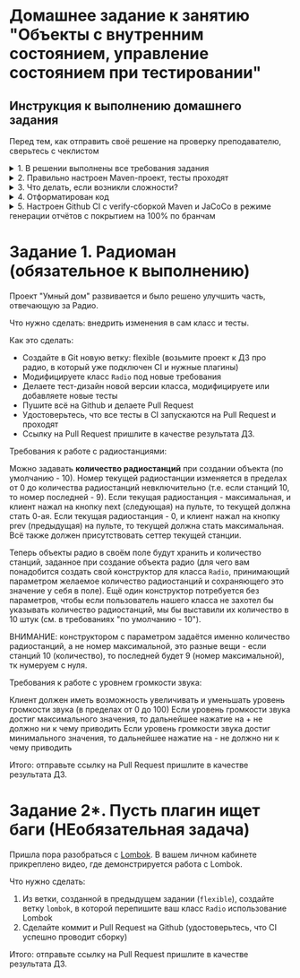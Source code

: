 # Домашнее задание к занятию "Объекты с внутренним состоянием, управление состоянием при тестировании"

##  Инструкция к выполнению домашнего задания

Перед тем, как отправить своё решение на проверку преподавателю, сверьтесь с чеклистом

<details>
  <summary> 1. В решении выполнены все требования задания</summary>
  
  Убедитесь, что все требования задания выполнены. Для этого перед отправкой внимательно прочтите весь текст условия задания и соотнесите сказанное в нём с вашим решением. Навык самопроверки работы перед ревью пригодится вам как при обучении, так и на работе.

  ---
  
</details>
<details>
  <summary>2. Правильно настроен Maven-проект, тесты проходят</summary>
  
  Репозиторий должен быть папкой вашего мавен-проекта. Обратите внимание, что репозиторием не должна быть папка в которой лежит папка мавен-проекта, он сам должен быть папкой проекта. В нём должны быть соответствующие файлы и папки - `pom.xml`, `src` и др.
  
  Не забудьте создать .gitignore-файл в корне проекта и добавить туда в игнорирование автогенерируемую папку `target`.
  
  Общая схема вашего `pom.xml`-файла:
  
  ```xml
  <?xml version="1.0" encoding="UTF-8"?>
<project xmlns="http://maven.apache.org/POM/4.0.0"
         xmlns:xsi="http://www.w3.org/2001/XMLSchema-instance"
         xsi:schemaLocation="http://maven.apache.org/POM/4.0.0 http://maven.apache.org/xsd/maven-4.0.0.xsd">
    <modelVersion>4.0.0</modelVersion>

    <groupId>ru.netology</groupId>
    <artifactId>НАЗВАНИЕ-ВАШЕГО-ПРОЕКТА-БЕЗ-ПРОБЕЛОВ</artifactId>
    <version>1.0-SNAPSHOT</version>

    <properties>
        <maven.compiler.source>11</maven.compiler.source>
        <maven.compiler.target>11</maven.compiler.target>
        <project.build.sourceEncoding>UTF-8</project.build.sourceEncoding>
    </properties>


    <dependencies>
        <dependency>
            ...
        </dependency>
        ...
    </dependencies>


    <build>
        <plugins>
            <plugin>
              ...
            </plugin>

            <plugin>
              ...
              <executions>
                <execution>
                  ...
                </execution>
                ...
              </executions>
            </plugin>
            ...
        </plugins>
    </build>

</project>
  ```
  
  #### JUnit
  Обратите внимание что у артефакта нет `-api` на конце. Если у вас автоматически добавилась зависимость вида `<artifactId>junit-jupiter-api</artifactId>`, то лучше поменять артефакт на тот что ниже, иначе будут сюрпризы в работе.

  ```xml
          <dependency>
              <groupId>org.junit.jupiter</groupId>
              <artifactId>junit-jupiter</artifactId>
              <version>5.7.0</version>
              <scope>test</scope>
          </dependency>
  ```

  #### Surefire
  Без этого плагина тесты могут мавеном не запускаться, хоть в идее через кнопки они и будут проходить. Чтобы лишний раз убедиться, что всё работает, нажмите `Ctrl+Ctrl` и затем `mvn clean test`.
  
  ```xml
              <plugin>
                  <groupId>org.apache.maven.plugins</groupId>
                  <artifactId>maven-surefire-plugin</artifactId>
                  <version>2.22.2</version>
                  <configuration>
                      <failIfNoTests>true</failIfNoTests>
                  </configuration>
              </plugin>
  ```
  
  ---
  
</details>

<details>
  <summary> 3. Что делать, если возникли сложности? </summary>
  
  И это здорово! Если их преодолевать правильно, то можно получить большую образовательную пользу для себя. Периодическое возникновение вопросов, недопонимание пройденного материала - нормальная и неотъемлемая часть обучения. А мы здесь, чтобы помочь вам пройти этот путь.
  
  ### Что делать, если непонятна теория?
  1. Если подобный вопрос разбирался на лекции, посмотрите еще раз раздел с этой темой в видеозаписи.
  1. Если вопрос не решился, попробуйте поискать ответ самостоятельно в интернете, этот навык пригодится вам в работе.
  1. Если самостоятельно разобраться не удалось, задайте вопрос в общем чате, мы обязательно поможем.

  ### Что делать, если непонятно условие задания?
  1. Прежде чем задать вопрос по условию задачи, перечитайте его ещё раз и убедитесь, что в тексте условия нет прямого ответа на этот вопрос. Умение работать с текстом - важный навык работы с информацией.
  1. Если ответа на свой вопрос в тексте условия не увидели, задайте его в общем чате, мы раскроем детали условия подробнее.

  ### Что делать,если не получается задача?
Если ваша проблема это **ошибка компиляции** (подчёркивает красным, не даёт запустить программу), сборки проекта, CI и прочие подобные ошибки, то:
  1. Найдите и прочитайте текст ошибки, который вам подсвечивает идея (или логи); "подчёркивает красным" - это не описание ошибки.
  1. Попробуйте понять текст ошибки, при необходимости воспользуйтесь переводчиком. Нестрашно, если вы переведёте неточно, тут главное сам процесс: со временем и с нашей помощью вы будете это делать лучше и лучше, но, пропуская этот этап, вы не сможете научиться это делать.
  1. Если не получилось понять ошибку по её тексту, попробуйте её загуглить и изучить подобную ошибку у других людей. Попробуйте примерить решения их проблем на свой код. Соотнесите найденные описания ошибки с пройденной теорией.
  1. Если все равно вашу трудности не разрешились, напишите в общий чат, обязательно указав:
      1. Название задачи и ссылку на условие
      1. Ссылку на вашу работу
      1. Текст и скриншот (не фотография) ошибки.
      1. Ваши размышления и описание шагов, которые вы совершили для решения.

Если ваша проблема это **ошибка исполнения** (программа умирает уже после запуска) или она **отрабатывает неправильно** (из-за чего ваши тесты не проходят), то:
  1. Воспользуйтесь отладчиком для пошагового анализа работы вашей программы. Так вы либо убедитесь в неправильности придуманного вами алгоритма или найдёте конкретное место, где ожидаемое поведение программы разошлось с фактическим.
  1. Если проблему найти не получилось, напишите в общий чат, обязательно указав:
      1. Название задачи и ссылку на условие
      1. Ссылку на вашу работу
      1. Конкретное и подробное описание проблемы или затруднения при решении задачи ("Помогите что не так" - это не описание)
      1. Подробное описание вашего анализа программы с помощью отладчика вместе со скринами
      1. Ваши размышления и описание шагов, которые вы совершили для решения.
  ---
  
</details>

<details>
  <summary>4. Отформатирован код</summary>
  
  Кроме правил, нарушение которых приводит к ошибкам компиляции, есть ещё и [правила форматирования кода](https://google.github.io/styleguide/javaguide.html), соблюдение которых обязательно при напиании программ.
  
  С большинством проблем может справиться автоформатирование в идее. Для этого выберите `Code -> Reformat code` в меню или используйте горячие сочетания клавиш (в меню будет показано актуальное сочетание для вашей операционной системы). Так, идея поправит неправильные отступы, пробелы и некоторые другие ошибки. Следите, чтобы у `if-else`, `for`, `while` всегда были `{}`.
  
  Проблемы с именованием сущностей нужно решать самим. Так, все ячейки кроме `final`-констант и методы должны писаться с маленькой буквы [камелкейсом](https://ru.wikipedia.org/wiki/CamelCase) с **маленькой** буквы, а классы и интерфейсы - камелкейсом с **большой** буквы.
  
  Мы вам настоятельно советуем всегда держать код в отформатированном виде во время разработки, со временем глаз привыкнет и вы почувствуете насколько это облегчает поиск ошибок в коде и его анализ. В любом случае, перед отправкой кода на проверку его обязательно нужно отформатировать, иначе он может быть отправлен на доработку без более глубокой проверки на этой итерации.
</details>

<details>
  <summary>5. Настроен Github CI с verify-сборкой Maven и JaCoCo в режиме генерации отчётов с покрытием на 100% по бранчам</summary>
  
  #### CI
  После связывания локального репозитория с удалённым и первого пуша в заготовки проекта, время настроить CI на основе Github Actions. Шаблон вашего maven.yml должен выглядеть вот так, убедитесь что всё совпадает с вашим шаблоном (например, что вы указали фазу `verify`, а не `package`):
  ```yml
  name: Java CI with Maven

  on: [push, pull_request]

  jobs:
    build:

      runs-on: ubuntu-latest

      steps:
      - uses: actions/checkout@v2
      - name: Set up JDK 11
        uses: actions/setup-java@v2
        with:
          java-version: '11'
          distribution: 'adopt'
      - name: Build with Maven
        run: mvn -B -e verify
  ```
  
  #### JaCoCo

  ```xml
              <plugin>
                  <groupId>org.jacoco</groupId>
                  <artifactId>jacoco-maven-plugin</artifactId>
                  <version>0.8.5</version>
                  ...
  ```

  Инициализация:
  ```xml
                      <execution>
                          <id>prepare-agent</id>
                          <goals>
                              <goal>prepare-agent</goal>
                          </goals>
                      </execution>
  ```

  В режиме генерации отчётов:
  ```xml
                      <execution>
                          <id>report</id>
                          <phase>verify</phase>
                          <goals>
                              <goal>report</goal>
                          </goals>
                      </execution>
  ```

  В режиме проверки и обрушения сборки по уровню покрытия:
  ```xml
                      <execution>
                          <id>check</id>
                          <goals>
                              <goal>check</goal>
                          </goals>
                          <configuration>
                              <rules>
                                  <rule>
                                      <limits>
                                          <limit>
                                              <counter>LINE</counter>
                                              <value>COVEREDRATIO</value>
                                              <minimum>100%</minimum>
                                          </limit>
                                      </limits>
                                  </rule>
                              </rules>
                          </configuration>
                      </execution>
  ```

</details>

# Задание 1. Радиоман (обязательное к выполнению)

Проект "Умный дом" развивается и было решено улучшить часть, отвечающую за Радио.

Что нужно сделать: внедрить изменения в сам класс и тесты.

Как это сделать:

* Создайте в Git новую ветку: flexible (возьмите проект к ДЗ про радио, в который уже подключен CI и нужные плагины)
* Модифицируете класс `Radio` под новые требования
* Делаете тест-дизайн новой версии класса, модифицируете или добавляете новые тесты
* Пушите всё на Github и делаете Pull Request
* Удостоверьтесь, что все тесты в CI запускаются на Pull Request и проходят
* Ссылку на Pull Request пришлите в качестве результата ДЗ.

Требования к работе с радиостанциями:

Можно задавать **количество радиостанций** при создании объекта (по умолчанию - 10).
Номер текущей радиостанции изменяется в пределах от 0 до количества радиостанций невключительно (т.е. если станций 10, то номер последней - 9).
Если текущая радиостанция - максимальная, и клиент нажал на кнопку next (следующая) на пульте, то текущей должна стать 0-ая.
Если текущая радиостанция - 0, и клиент нажал на кнопку prev (предыдущая) на пульте, то текущей должна стать максимальная.
Всё также должен присутствовать сеттер текущей станции.

Теперь объекты радио в своём поле будут хранить и количество станций, заданное при создание объекта радио (для чего вам понадобится создать свой конструктор для класса `Radio`, принимающий параметром желаемое количество радиостанций и сохраняющего это значение у себя в поле). Ещё один конструктор потребуется без параметров, чтобы если пользователь нашего класса не захотел бы указывать количество радиостанций, мы бы выставили их количество в 10 штук (см. в требованиях "по умолчанию - 10").

ВНИМАНИЕ: конструктором с параметром задаётся именно количество радиостанций, а не номер максимальной, это разные вещи - если станций 10 (количество), то последней будет 9 (номер максимальной), тк нумеруем с нуля.

Требования к работе с уровнем громкости звука:

Клиент должен иметь возможность увеличивать и уменьшать уровень громкости звука (в пределах от 0 до 100)
Если уровень громкости звука достиг максимального значения, то дальнейшее нажатие на + не должно ни к чему приводить
Если уровень громкости звука достиг минимального значения, то дальнейшее нажатие на - не должно ни к чему приводить

Итого: отправьте ссылку на Pull Request пришлите в качестве результата ДЗ.

# Задание 2*. Пусть плагин ищет баги (НЕобязательная задача)

Пришла пора разобраться с [Lombok](https://projectlombok.org). В вашем личном кабинете прикреплено видео, где демонстрируется работа с Lombok.

Что нужно сделать:
1. Из ветки, созданной в предыдущем задании (`flexible`), создайте ветку `lombok`, в которой перепишите ваш класс `Radio` использование Lombok
1. Сделайте коммит и Pull Request на Github (удостоверьтесь, что CI успешно проводит сборку)

Итого: отправьте ссылку на Pull Request пришлите в качестве результата ДЗ.
